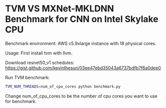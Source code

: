 # TVM VS MXNet-MKLDNN Benchmark for CNN on Intel Skylake CPU

Benchmark environment: AWS c5.9xlarge instance with 18 physical cores.

Usage:
First install tvm with llvm.

Download resnet50_v1 schedules: https://gist.github.com/kevinthesun/03ee47ebd35043a6737bdfb7f6a0dee0

Run TVM benchmark:
```bash
TVM_NUM_THREADS=num_of_cpu_cores python benchmark.py
```
Change num_of_cpu_cores to be the number of cpu cores you want to use for benchmark.
